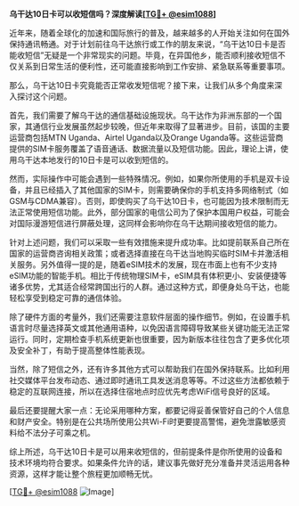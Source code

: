 **乌干达10日卡可以收短信吗？深度解读[[TG💪+ @esim1088](https://t.me/s/esim1088)]**

近年来，随着全球化的加速和国际旅行的普及，越来越多的人开始关注如何在国外保持通讯畅通。对于计划前往乌干达旅行或工作的朋友来说，“乌干达10日卡是否能收短信”无疑是一个非常现实的问题。毕竟，在异国他乡，能否顺利接收短信不仅关系到日常生活的便利性，还可能直接影响到工作安排、紧急联系等重要事项。

那么，乌干达10日卡究竟能否正常收发短信呢？接下来，让我们从多个角度来深入探讨这个问题。

首先，我们需要了解乌干达的通信基础设施现状。乌干达作为非洲东部的一个国家，其通信行业发展虽然起步较晚，但近年来取得了显著进步。目前，该国的主要运营商包括MTN Uganda、Airtel Uganda以及Orange Uganda等。这些运营商提供的SIM卡服务覆盖了语音通话、数据流量以及短信功能。因此，理论上讲，使用乌干达本地发行的10日卡是可以收到短信的。

然而，实际操作中可能会遇到一些特殊情况。例如，如果你所使用的手机是双卡设备，并且已经插入了其他国家的SIM卡，则需要确保你的手机支持多网络制式（如GSM与CDMA兼容）。否则，即使购买了乌干达10日卡，也可能因为技术限制而无法正常使用短信功能。此外，部分国家的电信公司为了保护本国用户权益，可能会对国际漫游短信进行屏蔽处理，这同样会影响你在乌干达期间接收短信的能力。

针对上述问题，我们可以采取一些有效措施来提升成功率。比如提前联系自己所在国家的运营商咨询相关政策；或者选择直接在乌干达当地购买临时SIM卡并激活相关服务。另外值得一提的是，随着eSIM技术的发展，现在市面上也有不少支持eSIM功能的智能手机。相比于传统物理SIM卡，eSIM具有体积更小、安装便捷等诸多优势，尤其适合经常跨国出行的人群。通过这种方式，即便身处乌干达，也能轻松享受到稳定可靠的通信体验。

除了硬件方面的考量外，我们还需要注意软件层面的操作细节。例如，在设置手机语言时尽量选择英文或其他通用语种，以免因语言障碍导致某些关键功能无法正常运行。同时，定期检查手机系统更新也很重要，因为新版本往往包含了更多优化项及安全补丁，有助于提高整体性能表现。

当然，除了短信之外，还有许多其他方式可以帮助我们在国外保持联系。比如利用社交媒体平台发布动态、通过即时通讯工具发送消息等等。不过这些方法都依赖于稳定的互联网连接，所以在选择住宿地点时应优先考虑WiFi信号良好的区域。

最后还要提醒大家一点：无论采用哪种方案，都要记得妥善保管好自己的个人信息和财产安全。特别是在公共场所使用公共Wi-Fi时更要提高警惕，避免泄露敏感资料给不法分子可乘之机。

综上所述，乌干达10日卡是可以用来收短信的，但前提条件是你所使用的设备和技术环境均符合要求。如果条件允许的话，建议事先做好充分准备并灵活运用各种资源，这样才能让整个旅程更加顺畅无忧。

[[TG💪+ @esim1088](https://t.me/s/esim1088) ![Image](https://i.postimg.cc/4NQfJmqS/Snipaste-2025-05-13-00-14-12.png)]